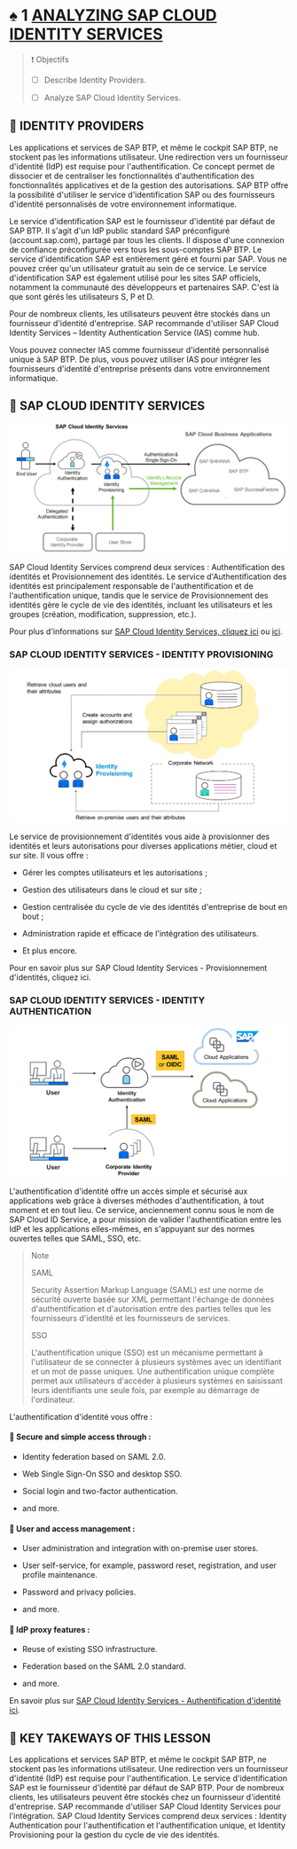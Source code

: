 # ♠ 1 [ANALYZING SAP CLOUD IDENTITY SERVICES](https://learning.sap.com/learning-journeys/discover-sap-business-technology-platform/analyzing-sap-cloud-identity-services_b3e97772-7473-4634-9529-61a2e2d70338)

> :exclamation: Objectifs
>
> - [ ] Describe Identity Providers.
>
> - [ ] Analyze SAP Cloud Identity Services.

## :closed_book: IDENTITY PROVIDERS

Les applications et services de SAP BTP, et même le cockpit SAP BTP, ne stockent pas les informations utilisateur. Une redirection vers un fournisseur d'identité (IdP) est requise pour l'authentification. Ce concept permet de dissocier et de centraliser les fonctionnalités d'authentification des fonctionnalités applicatives et de la gestion des autorisations. SAP BTP offre la possibilité d'utiliser le service d'identification SAP ou des fournisseurs d'identité personnalisés de votre environnement informatique.

Le service d'identification SAP est le fournisseur d'identité par défaut de SAP BTP. Il s'agit d'un IdP public standard SAP préconfiguré (account.sap.com), partagé par tous les clients. Il dispose d'une connexion de confiance préconfigurée vers tous les sous-comptes SAP BTP. Le service d'identification SAP est entièrement géré et fourni par SAP. Vous ne pouvez créer qu'un utilisateur gratuit au sein de ce service. Le service d'identification SAP est également utilisé pour les sites SAP officiels, notamment la communauté des développeurs et partenaires SAP. C'est là que sont gérés les utilisateurs S, P et D.

Pour de nombreux clients, les utilisateurs peuvent être stockés dans un fournisseur d'identité d'entreprise. SAP recommande d'utiliser SAP Cloud Identity Services – Identity Authentication Service (IAS) comme hub.

Vous pouvez connecter IAS comme fournisseur d'identité personnalisé unique à SAP BTP. De plus, vous pouvez utiliser IAS pour intégrer les fournisseurs d'identité d'entreprise présents dans votre environnement informatique.

## :closed_book: SAP CLOUD IDENTITY SERVICES

![](./RESSOURCES/SEC_IDP.png)

SAP Cloud Identity Services comprend deux services : Authentification des identités et Provisionnement des identités. Le service d'Authentification des identités est principalement responsable de l'authentification et de l'authentification unique, tandis que le service de Provisionnement des identités gère le cycle de vie des identités, incluant les utilisateurs et les groupes (création, modification, suppression, etc.).

Pour plus d'informations sur [SAP Cloud Identity Services, cliquez ici](https://help.sap.com/docs/SAP_CLOUD_IDENTITY?locale=en-US) ou [ici](https://community.sap.com/topics/cloud-identity-services).

### SAP CLOUD IDENTITY SERVICES - IDENTITY PROVISIONING

![](./RESSOURCES/SEC_IDP_2.png)

Le service de provisionnement d'identités vous aide à provisionner des identités et leurs autorisations pour diverses applications métier, cloud et sur site. Il vous offre :

- Gérer les comptes utilisateurs et les autorisations ;

- Gestion des utilisateurs dans le cloud et sur site ;

- Gestion centralisée du cycle de vie des identités d'entreprise de bout en bout ;

- Administration rapide et efficace de l'intégration des utilisateurs.

- Et plus encore.

Pour en savoir plus sur SAP Cloud Identity Services - Provisionnement d'identités, cliquez ici.

### SAP CLOUD IDENTITY SERVICES - IDENTITY AUTHENTICATION

![](./RESSOURCES/SEC_FLOW.png)

L'authentification d'identité offre un accès simple et sécurisé aux applications web grâce à diverses méthodes d'authentification, à tout moment et en tout lieu. Ce service, anciennement connu sous le nom de SAP Cloud ID Service, a pour mission de valider l'authentification entre les IdP et les applications elles-mêmes, en s'appuyant sur des normes ouvertes telles que SAML, SSO, etc.

> Note
>
> SAML
>
> Security Assertion Markup Language (SAML) est une norme de sécurité ouverte basée sur XML permettant l'échange de données d'authentification et d'autorisation entre des parties telles que les fournisseurs d'identité et les fournisseurs de services.
>
> SSO
>
> L'authentification unique (SSO) est un mécanisme permettant à l'utilisateur de se connecter à plusieurs systèmes avec un identifiant et un mot de passe uniques. Une authentification unique complète permet aux utilisateurs d'accéder à plusieurs systèmes en saisissant leurs identifiants une seule fois, par exemple au démarrage de l'ordinateur.

L'authentification d'identité vous offre :

#### :small_red_triangle_down: Secure and simple access through :

- Identity federation based on SAML 2.0.

- Web Single Sign-On SSO and desktop SSO.

- Social login and two-factor authentication.

- and more.

#### :small_red_triangle_down: User and access management :

- User administration and integration with on-premise user stores.

- User self-service, for example, password reset, registration, and user profile maintenance.

- Password and privacy policies.

- and more.

#### :small_red_triangle_down: IdP proxy features :

- Reuse of existing SSO infrastructure.

- Federation based on the SAML 2.0 standard.

- and more.

En savoir plus sur [SAP Cloud Identity Services - Authentification d'identité ici](https://help.sap.com/docs/IDENTITY_AUTHENTICATION?locale=en-US).

## :closed_book: KEY TAKEWAYS OF THIS LESSON

Les applications et services SAP BTP, et même le cockpit SAP BTP, ne stockent pas les informations utilisateur. Une redirection vers un fournisseur d'identité (IdP) est requise pour l'authentification. Le service d'identification SAP est le fournisseur d'identité par défaut de SAP BTP. Pour de nombreux clients, les utilisateurs peuvent être stockés chez un fournisseur d'identité d'entreprise. SAP recommande d'utiliser SAP Cloud Identity Services pour l'intégration. SAP Cloud Identity Services comprend deux services : Identity Authentication pour l'authentification et l'authentification unique, et Identity Provisioning pour la gestion du cycle de vie des identités.
